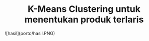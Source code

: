 
<h1 align="center">K-Means Clustering untuk menentukan produk terlaris</h1>
![hasil](porto/hasil.PNG)
